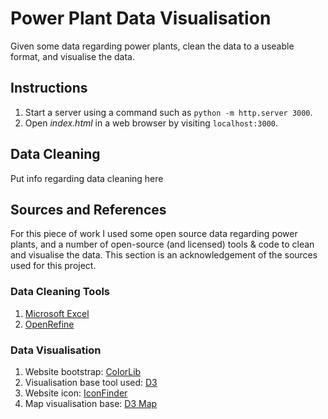 # Power Plant Data Visualisation

Given some data regarding power plants, clean the data to a useable format, and visualise the data.

## Instructions

1. Start a server using a command such as `python -m http.server 3000`.
2. Open *index.html* in a web browser by visiting `localhost:3000`.

## Data Cleaning

Put info regarding data cleaning here

## Sources and References

For this piece of work I used some open source data regarding power plants, and a number of open-source (and licensed) tools & code to clean and visualise the data. This section is an acknowledgement of the sources used for this project.

### Data Cleaning Tools

1. [Microsoft Excel](https://products.office.com/en-gb/excel)
2. [OpenRefine](http://openrefine.org/)

### Data Visualisation

1. Website bootstrap: [ColorLib](https://colorlib.com)
2. Visualisation base tool used: [D3](https://d3js.org/)
3. Website icon: [IconFinder](https://www.iconfinder.com/icons/1925741/cable_charge_electric_electric_plug_electricity_icon)
4. Map visualisation base: [D3 Map](https://vida.io/gists/KuoWAKajdT7Q5q3Lt)
